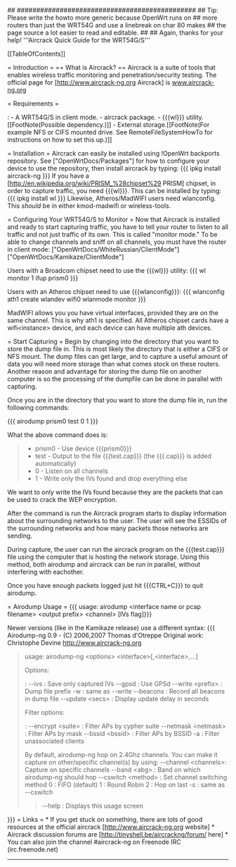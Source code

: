 \#\#
\#\#\#\#\#\#\#\#\#\#\#\#\#\#\#\#\#\#\#\#\#\#\#\#\#\#\#\#\#\#\#\#\#\#\#\#\#\#\#\#\#\#\#\#\#\#
\#\# Tip: Please write the howto more generic because OpenWrt runs on
\#\# more routers than just the WRT54G and use a linebreak on char 80
makes \#\# the page source a lot easier to read and editable. \#\# \#\#
Again, thanks for your help! '''Aircrack Quick Guide for the WRT54G/S'''

\[\[TableOfContents\]\]

= Introduction = == What is Aircrack? == Aircrack is a suite of tools
that enables wireless traffic monitoring and penetration/security
testing. The official page for \[<http://www.aircrack-ng.org> Aircrack\]
is www.aircrack-ng.org

= Requirements =

:   -   A WRT54G/S in client mode.
    -   aircrack package.
    -   {{{wl}}} utility.\[\[FootNote(Possible dependency.)\]\]
    -   External storage.\[\[FootNote(For example NFS or CIFS mounted
        drive. See RemoteFileSystemHowTo for instructions on how to set
        this up.)\]\]

= Installation = Aircrack can easily be installed using !OpenWrt
backports repository. See \["OpenWrtDocs/Packages"\] for how to
configure your device to use the repository, then install aircrack by
typing: {{{ ipkg install aircrack-ng }}} If you have a
\[<http://en.wikipedia.org/wiki/PRISM_%28chipset%29> PRISM\] chipset, in
order to capture traffic, you need {{{wl}}}. This can be installed by
typing: {{{ ipkg install wl }}} Likewise, Atheros/MadWIFI users need
wlanconfig. This *should* be in either kmod-madwifi or wireless-tools.

= Configuring Your WRT54G/S to Monitor = Now that Aircrack is installed
and ready to start capturing traffic, you have to tell your router to
listen to all traffic and not just traffic of its own. This is called
"monitor mode." To be able to change channels and sniff on all channels,
you must have the router in client mode:
\["OpenWrtDocs/WhiteRussian/ClientMode"\]
\["OpenWrtDocs/Kamikaze/ClientMode"\]

Users with a Broadcom chipset need to use the {{{wl}}} utility: {{{ wl
monitor 1 ifup prism0 }}}

Users with an Atheros chipset need to use {{{wlanconfig}}}: {{{
wlanconfig ath1 create wlandev wifi0 wlanmode monitor }}}

MadWIFI allows you you have virtual interfaces, provided they are on the
same channel. This is why ath1 is specified. All Atheros chipset cards
have a wifi&lt;instance&gt; device, and each device can have multiple
ath devices.

= Start Capturing = Begin by changing into the directory that you want
to store the dump file in. This is most likely the directory that is
either a CIFS or NFS mount. The dump files can get large, and to capture
a useful amount of data you will need more storage than what comes stock
on these routers. Another reason and advantage for storing the dump file
on another computer is so the processing of the dumpfile can be done in
parallel with capturing.

Once you are in the directory that you want to store the dump file in,
run the following commands:

{{{ airodump prism0 test 0 1 }}}

What the above command does is:

> -   prism0 - Use device {{{prism0}}}
> -   test - Output to the file {{{test.cap}}} (the {{{.cap}}} is added
>     automatically)
> -   0 - Listen on all channels
> -   1 - Write only the IVs found and drop everything else

We want to only write the IVs found because they are the packets that
can be used to crack the WEP encryption.

After the command is run the Aircrack program starts to display
information about the surrounding networks to the user. The user will
see the ESSIDs of the surrounding networks and how many packets those
networks are sending.

During capture, the user can run the aircrack program on the
{{{test.cap}}} file using the computer that is hosting the network
storage. Using this method, both airodump and aircrack can be run in
parallel, without interfering with eachother.

Once you have enough packets logged just hit {{{CTRL+C}}} to quit
airodump.

= Airodump Usage = {{{ usage: airodump &lt;interface name or pcap
filename&gt; &lt;output prefix&gt; &lt;channel&gt; \[IVs flag\]}}}

Newer versions (like in the Kamikaze release) use a different syntax:
{{{ Airodump-ng 0.9 - (C) 2006,2007 Thomas d'Otreppe Original work:
Christophe Devine <http://www.aircrack-ng.org>

> usage: airodump-ng &lt;options&gt;
> &lt;interface&gt;\[,&lt;interface&gt;,...\]
>
> Options:
>
> :   --ivs : Save only captured IVs --gpsd : Use GPSd --write
>     &lt;prefix&gt; : Dump file prefix -w : same as --write --beacons :
>     Record all beacons in dump file --update &lt;secs&gt; : Display
>     update delay in seconds
>
> Filter options:
>
> :   --encrypt &lt;suite&gt; : Filter APs by cypher suite --netmask
>     &lt;netmask&gt; : Filter APs by mask --bssid &lt;bssid&gt; :
>     Filter APs by BSSID -a : Filter unassociated clients
>
> By default, airodump-ng hop on 2.4Ghz channels. You can make it
> capture on other/specific channel(s) by using: --channel
> &lt;channels&gt;: Capture on specific channels --band &lt;abg&gt; :
> Band on which airodump-ng should hop --cswitch &lt;method&gt; : Set
> channel switching method 0 : FIFO (default) 1 : Round Robin 2 : Hop on
> last -s : same as --cswitch
>
> > --help : Displays this usage screen

}}} = Links = \* If you get stuck on something, there are lots of good
resources at the official aircrack \[<http://www.aircrack-ng.org>
website\] \* Aircrack discussion forums are
\[<http://tinyshell.be/aircrackng/forum/> here\] \* You can also join
the channel \#aircrack-ng on Freenode IRC (irc.freenode.net)

------------------------------------------------------------------------
